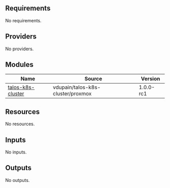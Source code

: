 <!-- BEGIN_TF_DOCS -->
## Requirements

No requirements.

## Providers

No providers.

## Modules

| Name | Source | Version |
|------|--------|---------|
| <a name="module_talos-k8s-cluster"></a> [talos-k8s-cluster](#module\_talos-k8s-cluster) | vdupain/talos-k8s-cluster/proxmox | 1.0.0-rc1 |

## Resources

No resources.

## Inputs

No inputs.

## Outputs

No outputs.
<!-- END_TF_DOCS -->